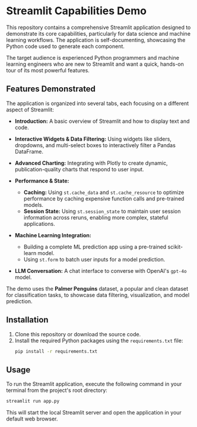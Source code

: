 # Streamlit Capabilities Demo

This repository contains a comprehensive Streamlit application designed to demonstrate its core capabilities, particularly for data science and machine learning workflows. The application is self-documenting, showcasing the Python code used to generate each component.

The target audience is experienced Python programmers and machine learning engineers who are new to Streamlit and want a quick, hands-on tour of its most powerful features.

## Features Demonstrated

The application is organized into several tabs, each focusing on a different aspect of Streamlit:

*   **Introduction:** A basic overview of Streamlit and how to display text and code.
*   **Interactive Widgets & Data Filtering:** Using widgets like sliders, dropdowns, and multi-select boxes to interactively filter a Pandas DataFrame.
*   **Advanced Charting:** Integrating with Plotly to create dynamic, publication-quality charts that respond to user input.
*   **Performance & State:**
    *   **Caching:** Using `st.cache_data` and `st.cache_resource` to optimize performance by caching expensive function calls and pre-trained models.
    *   **Session State:** Using `st.session_state` to maintain user session information across reruns, enabling more complex, stateful applications.
*   **Machine Learning Integration:**
    *   Building a complete ML prediction app using a pre-trained scikit-learn model.
    *   Using `st.form` to batch user inputs for a model prediction.

*   **LLM Conversation:** A chat interface to converse with OpenAI's `gpt-4o` model.

The demo uses the **Palmer Penguins** dataset, a popular and clean dataset for classification tasks, to showcase data filtering, visualization, and model prediction.

## Installation

1.  Clone this repository or download the source code.
2.  Install the required Python packages using the `requirements.txt` file:
    ```bash
    pip install -r requirements.txt
    ```

## Usage

To run the Streamlit application, execute the following command in your terminal from the project's root directory:

```bash
streamlit run app.py
```

This will start the local Streamlit server and open the application in your default web browser.

